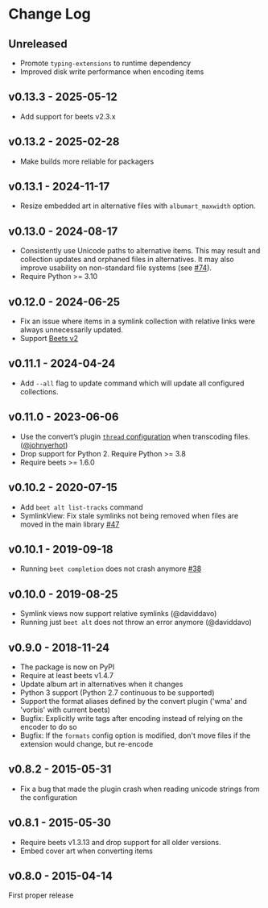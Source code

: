 Change Log
==========

## Unreleased
* Promote `typing-extensions` to runtime dependency
* Improved disk write performance when encoding items

## v0.13.3 - 2025-05-12
* Add support for beets v2.3.x

## v0.13.2 - 2025-02-28
* Make builds more reliable for packagers

## v0.13.1 - 2024-11-17
* Resize embedded art in alternative files with `albumart_maxwidth` option.

## v0.13.0 - 2024-08-17
* Consistently use Unicode paths to alternative items. This may result and
  collection updates and orphaned files in alternatives. It may also improve
  usability on non-standard file systems (see [#74]).
* Require Python >= 3.10

[#74]: https://github.com/geigerzaehler/beets-alternatives/issues/74

## v0.12.0 - 2024-06-25
* Fix an issue where items in a symlink collection with relative links were
  always unnecessarily updated.
* Support [Beets v2](https://beets.readthedocs.io/en/latest/changelog.html#may-30-2024)

## v0.11.1 - 2024-04-24
* Add `--all` flag to update command which will update all configured
  collections.

## v0.11.0 - 2023-06-06
* Use the convert’s plugin [`thread` configuration][convert-config] when
  transcoding files. ([@johnyerhot](https://github.com/johnyerhot))
* Drop support for Python 2. Require Python >= 3.8
* Require beets >= 1.6.0

[convert-config]: https://beets.readthedocs.io/en/latest/plugins/convert.html#configuration

## v0.10.2 - 2020-07-15
* Add `beet alt list-tracks` command
* SymlinkView: Fix stale symlinks not being removed when files are moved in the
  main library [#47][]

[#47]: https://github.com/geigerzaehler/beets-alternatives/issues/47

## v0.10.1 - 2019-09-18
* Running `beet completion` does not crash anymore [#38][]

[#38]: https://github.com/geigerzaehler/beets-alternatives/issues/38

## v0.10.0 - 2019-08-25
* Symlink views now support relative symlinks (@daviddavo)
* Running just `beet alt` does not throw an error anymore (@daviddavo)

## v0.9.0 - 2018-11-24
* The package is now on PyPI
* Require at least beets v1.4.7
* Update album art in alternatives when it changes
* Python 3 support (Python 2.7 continuous to be supported)
* Support the format aliases defined by the convert plugin ('wma' and 'vorbis'
  with current beets)
* Bugfix: Explicitly write tags after encoding instead of relying on the
  encoder to do so
* Bugfix: If the `formats` config option is modified, don't move files if the
  extension would change, but re-encode

## v0.8.2 - 2015-05-31
* Fix a bug that made the plugin crash when reading unicode strings
  from the configuration

## v0.8.1 - 2015-05-30
* Require beets v1.3.13 and drop support for all older versions.
* Embed cover art when converting items

## v0.8.0 - 2015-04-14
First proper release
